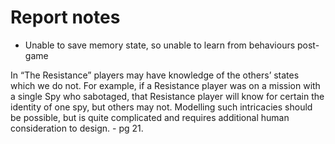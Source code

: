 # Report notes

- Unable to save memory state, so unable to learn from behaviours post-game

In “The Resistance” players may have knowledge of the others’ states which we do not. For example, if a Resistance player was on a mission with a single Spy who sabotaged, that Resistance player will know for certain the identity of one spy, but others may not. Modelling such intricacies should be possible, but is quite complicated and requires additional human consideration to design. - pg 21.
